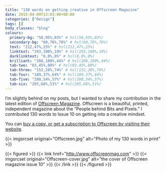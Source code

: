 ```yaml
---
title: "130 words on getting creative in Offscreen Magazine"
date: 2015-04-09T13:03:00+00:00
categories: ["Design"]
tags: []
body_classes: "blog"
colours:
  primary-bg: "58,95%,83%" # hsl(58,95%,83%)
  secondary-bg: "60,76%,76%" # hsl(60,76%,76%)
  text: "212,47%,25%" # hsl(212,47%,25%)
  linktext: "193,100%,19%" # hsl(193,100%,19%)
  darklinktext: "0,0%,0%" # hsl(0,0%,0%)
  brilliant: "208,100%,44%" # hsl(208,100%,44%)
  tab-two: "83,45%,80%" # hsl(83,45%,80%)
  tab-three: "152,28%,74%" # hsl(152,28%,74%)
  tab-four: "189,37%,64%" # hsl(189,37%,64%)
  tab-five: "200,54%,57%" # hsl(200,54%,57%)
  tab-six: "205,68%,51%" # hsl(205,68%,51%)
---
```


I’m slightly behind on my posts, but I wanted to share my contribution in the latest edition of [Offscreen Magazine](http://www.offscreenmag.com). Offscreen is a beautiful, printed, independent magazine about the “People behind Bits and Pixels.” I contributed 130 words to Issue 10 on getting into a creative mindset.

You can [buy a copy, or get a subscription to Offscreen by visiting their website](http://www.offscreenmag.com/buy/).

{{< imgsrcset original="Offscreen.jpg" alt="Photo of my 130 words in print" >}}

{{< figured >}}
  {{< link href="http://www.offscreenmag.com" >}}
  	{{< imgsrcset original="Offscreen-cover.jpg" alt="the cover of Offscreen magazine issue 10" >}}
  {{< /link >}}
{{< /figured >}}

